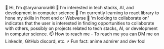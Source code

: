 👋 Hi, I’m @aryanarora66
👀 I’m interested in tech stacks, AI, and development in computer science
🌱 I’m currently learning to react library to hone my skills in front end or Webverse
💞️ ’m looking to collaborate on" indicates that the user is interested in finding opportunities to collaborate with others, possibly on projects related to tech stacks, AI, or development in computer science.
📫 How to reach me - To reach me you can DM me on LinkedIn, GitHub discord, etc.
⚡ Fun fact: anime admirer and dev fool
<!---
aryanarora66/aryanarora66 is a ✨ special ✨ repository because its `README.md` (this file) appears on your GitHub profile.
You can click the Preview link to take a look at your changes.
--->
